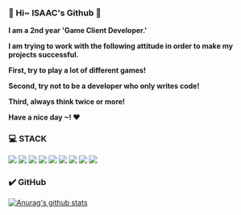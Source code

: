 ### 👋 Hi~ ISAAC's Github 👋

**I am a 2nd year 'Game Client Developer.'**

**I am trying to work with the following attitude in order to make my projects successful.**

**First, try to play a lot of different games!**

**Second, try not to be a developer who only writes code!**

**Third, always think twice or more!**

**Have a nice day ~! ❤️**

### 💻 STACK
<img src="https://img.shields.io/badge/c-A8B9CC?style=for-the-badge&logo=c&logoColor=white"> <img src="https://img.shields.io/badge/csharp-239120?style=for-the-badge&logo=csharp&logoColor=white"> <img src="https://img.shields.io/badge/python-3776AB?style=for-the-badge&logo=python&logoColor=white"> <img src="https://img.shields.io/badge/lua-2C2D72?style=for-the-badge&logo=lua&logoColor=white"> <img src="https://img.shields.io/badge/unity3D-41BDF5?style=for-the-badge&logo=unity3D&logoColor=white">  <img src="https://img.shields.io/badge/blender-F5792A?style=for-the-badge&logo=blender&logoColor=white"> <img src="https://img.shields.io/badge/Arduino-00878F?style=for-the-badge&logo=arduino&logoColor=white"> <img src="https://img.shields.io/badge/git-F05032?style=for-the-badge&logo=git&logoColor=white"> <img src="https://img.shields.io/badge/github-181717?style=for-the-badge&logo=github&logoColor=white"> 

### ✔️ GitHub
[![Anurag's github stats](https://github-readme-stats.vercel.app/api?username=MinJunISSAC)](https://github.com/anuraghazra/github-readme-stats)
